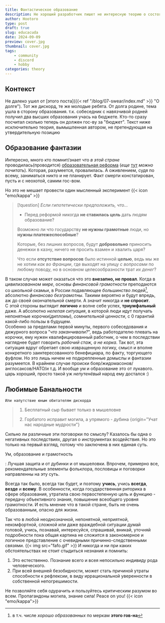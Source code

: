 ```yaml
---
title: Фантастическое образование
description: Не хороший разработчик пишет не интересную теорию о состоянии образовательной системы.
author: Hootoro
type: post
draft: true
slug: educacuda
date: 2024-09-09
preview: cover.jpg
thumbnail: cover.jpg
tags:
    - community
    - discord
    - hobby
categories: theory
---
```


## Контекст

Не далеко ушел  от [этого поста]({{< ref "/blog/07-swear/index.md" >}} "О долге").
Тот же дискорд, те же молодые ребята. От долга родине, тема ушла в сторону образования.
т.к. собеседник с навязчивой родней получил два высших образования учась на бюджете.
Кто-то сразу посчитал сколько теперь он должен гос-ву за "бюджет".
Текст ниже исключительно теория, вымышленная автором, не претендующая на утвердительную позицию

## Образование фантазии

Интересно, много кто помнит/знает что _в этой стране_ проводилась(проводится) [образовательная реформа](https://hse.ru/news/34167660/36620576.html) 
(_еще_ [тут](https://cyberleninka.ru/article/n/neizbezhnye-provaly-reformy-otechestvennogo-obrazovaniya) _можно почитать_).
Которая, разумеется, провалилась. А оживлением, судя по всему, заниматься никто и не планирует.
Факт смерти констатирован, пусть и с неохотой, самим гос-вом.

Но это не мешает провести один мысленный эксперимент {{< icon "emo/kappa" >}}
> [!question] _Если гипотетически предположить, что..._
>
> - Перед реформой никогда **не ставилась цель** дать людям образование?  
> 
> Возможно ли что государству **не нужны грамотные** люди, но **нужны платежеспособные**?  
> 
> Которые, без лишних вопросов, будут **добровольно** приносить денежки в казну, ничего не просить взамен и хвалить царя?  
> 
> Что если **отсутствие вопросов** было истинной **целью**, ведь мы же не хотим _как во Франции_, где выходят на улицу _с вопросами_ по любому поводу, но в основном целесообразности трат _их денег_?  

В таком случае может оказаться что это **внезапно, не провал**.
Когда в _цивилизованном мире_, основы _финансовой грамотности_ преподаются со _школьной_ скамьи, в России подавляющее _большинство_ людей[^imp], абсолютно _финансово безграмотны_. Такими вероятно и будут впредь, аж до своей окончательной смерти.
А значит никогда и **не спросит**.  
С этой стороны выглядит **логично** и волне себе успех, **триумфальный** даже.
А абсолютно _нелепая ситуация_, в которой люди идут получать непонятные корочки(_дипломы_), _сомнительной ценности_, с 0 гарантий какой-либо пользы в будущем.  
Особенно за пределами первой минуты, первого собеседования и дежурного вопроса "_что заканчивали?_", ведь работодателю плевать на корочки, ему нужен квалифицированный работник, о чем в последствии нагляднее будет говорить _рабочий стаж, а не корка_.
Так вот, эта ситуация вдруг обретает свою извращенную логику, смысл и вполне конкретного заинтересованного бенефициара, по факту, торгующего фуфлом.
Но это лишь ничем не подкрепленные домыслы и фантазии разумеется. В крайнем случае происки бояр/жидомасонов/англосаксов/НАТО/и т.д. И вообще ум и образование это от лукавого.
царь хороший, просто такой уж _непутенёвый_ народ ему достался :)

[^imp]: в т.ч. числе _хорошо образованных_ по меркам **этого гов-на**

## Любимые Банальности

`Или напутствие юным обитателям дискорда`

> 1. Бесплатный сыр бывает только в мышеловке
> 
> 2. Горбатого исправит могила, а упрямого - дубина
{origin="Учат нас народные мудрости"}

Сильно ли различные эти поговорки по смыслу?
Казалось бы одна о негативных последствиях, другая о инструментах воздействия.
Но это только на первый взгляд, потому что заключена в них единая суть.

Ум, образование и грамотность

:   Лучшая защита и от дубинки и от мышеловки.
    Впрочем, примерно все, рекомендательные элементы фольклора, пословицы и поговорки направленны на эту суть.

Всегда так было, всегда так будет, и поэтому **учись**, учись **всегда**, **везде** и **всему**. В особенности, когда государственная риторика в сфере образования, утратила свою первостепенную цель и функцию - передачу объективного знания, повышение всеобщего уровня грамотности.
И есть мнение что в такой стране, быть не очень образованным, опасно для жизни.

Так что в любой неоднозначной, непонятной, неприятной, некомфортной, сложной или даже враждебной ситуации думай головой, учись, познавай, интересуйся, спрашивай, вникай, уточняй подробности пока общая картина не сложится в закономерное и логичное представление с очевидными причинно-следственными связями.
{{< img src="fafo.gif" >}}
И никогда и ни при каких обстоятельствах не стоит стыдиться незнания и помнить:

1. Это естественно. Познание всего и всея непосильно индивиду рода человеческого.
2. При всей внешней безобидности, может стать причиной утраты способности к рефлексии, в виду иррациональной уверенности в собственной непогрешимости.

Не позволяйте себя одурачить и пользуйтесь критическим разумом во всем.
Пропагандоны могила, знание сила! Peace on you! {{< icon "emo/kappa">}}
